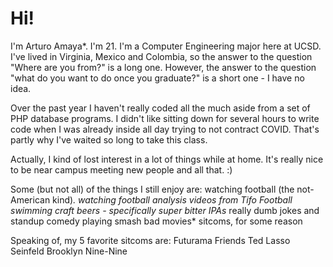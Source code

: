 # Hi! 
I'm Arturo Amaya*. I'm 21. I'm a Computer Engineering major here at UCSD. I've lived in Virginia, Mexico and Colombia, so the answer to the question "Where are you from?" is a long one. However, the answer to the question "what do you want to do once you graduate?" is a short one - I have no idea.

Over the past year I haven't really coded all the much aside from a set of PHP database programs. I didn't like sitting down for several hours to write code when I was already inside all day trying to not contract COVID. That's partly why I've waited so long to take this class.

Actually, I kind of lost interest in a lot of things while at home. It's really nice to be near campus meeting new people and all that. :)

Some (but not all) of the things I still enjoy are:
watching football (the not-American kind)*.
watching football analysis videos from Tifo Football
swimming
craft beers - specifically super bitter IPAs*
really dumb jokes and standup comedy
playing smash
bad movies*
sitcoms, for some reason

Speaking of, my 5 favorite sitcoms are:
Futurama
Friends
Ted Lasso
Seinfeld
Brooklyn Nine-Nine



